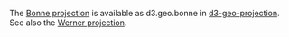 The [Bonne projection](http://en.wikipedia.org/wiki/Bonne_projection) is available as d3.geo.bonne in [d3-geo-projection](https://github.com/d3/d3-geo-projection). See also the [Werner projection](/mbostock/a7ae83252305ed4d54d4).
